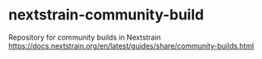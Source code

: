 # nextstrain-community-build

Repository for community builds in Nextstrain
https://docs.nextstrain.org/en/latest/guides/share/community-builds.html
